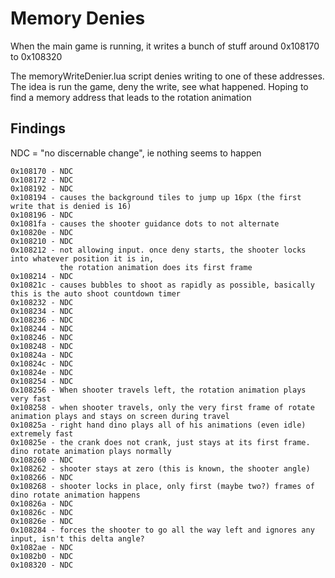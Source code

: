 # Memory Denies

When the main game is running, it writes a bunch of stuff around 0x108170 to 0x108320

The memoryWriteDenier.lua script denies writing to one of these addresses. The idea is run the game,
deny the write, see what happened. Hoping to find a memory address that leads to the rotation animation

## Findings

NDC = "no discernable change", ie nothing seems to happen

    0x108170 - NDC
    0x108172 - NDC
    0x108192 - NDC
    0x108194 - causes the background tiles to jump up 16px (the first write that is denied is 16)
    0x108196 - NDC
    0x1081fa - causes the shooter guidance dots to not alternate
    0x10820e - NDC
    0x108210 - NDC
    0x108212 - not allowing input. once deny starts, the shooter locks into whatever position it is in,
               the rotation animation does its first frame
    0x108214 - NDC
    0x10821c - causes bubbles to shoot as rapidly as possible, basically this is the auto shoot countdown timer
    0x108232 - NDC
    0x108234 - NDC
    0x108236 - NDC
    0x108244 - NDC
    0x108246 - NDC
    0x108248 - NDC
    0x10824a - NDC
    0x10824c - NDC
    0x10824e - NDC
    0x108254 - NDC
    0x108256 - When shooter travels left, the rotation animation plays very fast
    0x108258 - when shooter travels, only the very first frame of rotate animation plays and stays on screen during travel
    0x10825a - right hand dino plays all of his animations (even idle) extremely fast
    0x10825e - the crank does not crank, just stays at its first frame. dino rotate animation plays normally
    0x108260 - NDC
    0x108262 - shooter stays at zero (this is known, the shooter angle)
    0x108266 - NDC
    0x108268 - shooter locks in place, only first (maybe two?) frames of dino rotate animation happens
    0x10826a - NDC
    0x10826c - NDC
    0x10826e - NDC
    0x108284 - forces the shooter to go all the way left and ignores any input, isn't this delta angle?
    0x1082ae - NDC
    0x1082b0 - NDC
    0x108320 - NDC
